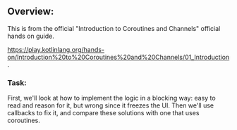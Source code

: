 ## Overview:
This is from the official "Introduction to Coroutines and Channels" official hands on guide.

https://play.kotlinlang.org/hands-on/Introduction%20to%20Coroutines%20and%20Channels/01_Introduction .

### Task:
First, we'll look at how to implement the logic in a blocking way: easy to read and reason for it, but wrong since it freezes the UI. Then we'll use callbacks to fix it, and compare these solutions with one that uses coroutines.
